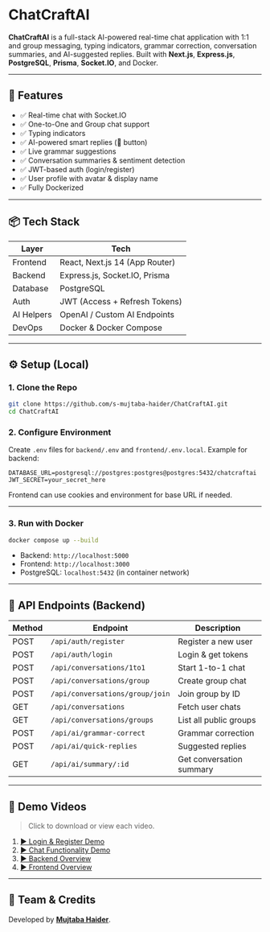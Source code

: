 # ChatCraftAI

**ChatCraftAI** is a full-stack AI-powered real-time chat application with 1:1 and group messaging, typing indicators, grammar correction, conversation summaries, and AI-suggested replies. Built with **Next.js**, **Express.js**, **PostgreSQL**, **Prisma**, **Socket.IO**, and Docker.

---

## 🚀 Features

- ✅ Real-time chat with Socket.IO  
- ✅ One-to-One and Group chat support  
- ✅ Typing indicators  
- ✅ AI-powered smart replies (🤖 button)  
- ✅ Live grammar suggestions  
- ✅ Conversation summaries & sentiment detection  
- ✅ JWT-based auth (login/register)  
- ✅ User profile with avatar & display name  
- ✅ Fully Dockerized

---

## 📦 Tech Stack

| Layer       | Tech                                      |
|------------|-------------------------------------------|
| Frontend   | React, Next.js 14 (App Router)            |
| Backend    | Express.js, Socket.IO, Prisma             |
| Database   | PostgreSQL                                |
| Auth       | JWT (Access + Refresh Tokens)             |
| AI Helpers | OpenAI / Custom AI Endpoints              |
| DevOps     | Docker & Docker Compose                   |

---

## ⚙️ Setup (Local)

### 1. Clone the Repo

```bash
git clone https://github.com/s-mujtaba-haider/ChatCraftAI.git
cd ChatCraftAI
````

### 2. Configure Environment

Create `.env` files for `backend/.env` and `frontend/.env.local`. Example for backend:

```env
DATABASE_URL=postgresql://postgres:postgres@postgres:5432/chatcraftai
JWT_SECRET=your_secret_here
```

Frontend can use cookies and environment for base URL if needed.

---

### 3. Run with Docker

```bash
docker compose up --build
```

* Backend: `http://localhost:5000`
* Frontend: `http://localhost:3000`
* PostgreSQL: `localhost:5432` (in container network)

---

## 🧪 API Endpoints (Backend)

| Method | Endpoint                        | Description              |
| ------ | ------------------------------- | ------------------------ |
| POST   | `/api/auth/register`            | Register a new user      |
| POST   | `/api/auth/login`               | Login & get tokens       |
| POST   | `/api/conversations/1to1`       | Start 1-to-1 chat        |
| POST   | `/api/conversations/group`      | Create group chat        |
| POST   | `/api/conversations/group/join` | Join group by ID         |
| GET    | `/api/conversations`            | Fetch user chats         |
| GET    | `/api/conversations/groups`     | List all public groups   |
| POST   | `/api/ai/grammar-correct`       | Grammar correction       |
| POST   | `/api/ai/quick-replies`         | Suggested replies        |
| GET    | `/api/ai/summary/:id`           | Get conversation summary |

---

## 🎥 Demo Videos

> Click to download or view each video.

1. [▶️ Login & Register Demo](Videos/LoginRegister.mp4)
3. [▶️ Chat Functionality Demo](Videos/Funactionality.mp4)
4. [▶️ Backend Overview](Videos/backend.mp4)
5. [▶️ Frontend Overview](Videos/frontend.mp4)


---

## 👤 Team & Credits

Developed by [**Mujtaba Haider**](https://github.com/s-mujtaba-haider).
